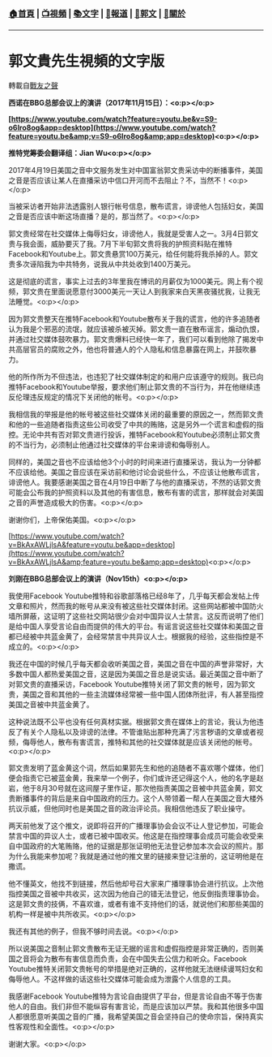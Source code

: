 ###  [:house:首頁](https://github.com/ourhimalayas/home) | [:tv:視頻](https://github.com/ourhimalayas/videos) | [:books:文字](https://github.com/ourhimalayas/txt) | [:newspaper:報道](https://github.com/ourhimalayas/news) | [:eagle:郭文](https://github.com/ourhimalayas/guomedia) | [:pray:關於](https://github.com/ourhimalayas/home/tree/master/about)
---
# 郭文貴先生視頻的文字版
轉載自[戰友之聲](http://littleantvoice.blogspot.com)

**西诺在BBG****总部会议上的演讲（2017****年11****月15****日）：<o:p></o:p>**



**[https://www.youtube.com/watch?feature=youtu.be&v=S9-o6Iro8og&app=desktop](https://www.youtube.com/watch?feature=youtu.be&amp;v=S9-o6Iro8og&amp;app=desktop)<o:p></o:p>**



**推特党筹委会翻译组：Jian Wu<o:p></o:p>**



2017年4月19日美国之音中文服务发生对中国富翁郭文贵采访中的断播事件，美国之音是否应该让某人在直播采访中信口开河而不去阻止？不，当然不！<o:p></o:p>



当被采访者开始非法透露别人银行帐号信息，散布谎言，诽谤他人包括妇女，美国之音是否应该中断这场直播？是的，那当然了。<o:p></o:p>



郭文贵经常在社交媒体上侮辱妇女，诽谤他人，我就是受害人之一。3月4日郭文贵与我会面，威胁要灭了我。7月下半旬郭文贵将我的护照资料贴在推特Facebook和Youtube上。郭文贵悬赏100万美元，给任何能将我杀掉的人。郭文贵多次诬陷我为中共特务，说我从中共处收到1400万美元。

这是彻底的谎言，事实上过去的3年里我在博讯的月薪仅为1000美元。网上有个视频，郭文贵在里面说愿意付3000美元一天让人到我家来白天黑夜骚扰我，让我无法睡觉。<o:p></o:p>



因为郭文贵整天在推特Facebook和Youtube散布关于我的谎言，他的许多追随者认为我是个邪恶的流氓，就应该被杀被灭掉。郭文贵一直在散布谣言，煽动仇恨，并通过社交媒体鼓吹暴力。郭文贵爆料已经快一年了，我们可以看到他除了揭发中共高层官员的腐败之外，他也将普通人的个人隐私和信息暴露在网上，并鼓吹暴力。



他的所作所为不但违法，也违犯了社交媒体制定的和用户应该遵守的规则。我已向推特Facebook和Youtube举报，要求他们制止郭文贵的不当行为，并在他继续违反伦理违反规定的情况下关闭他的帐号。<o:p></o:p>



我相信我的举报是他的帐号被这些社交媒体关闭的最重要的原因之一，然而郭文贵和他的一些追随者指责这些公司收受了中共的贿赂，这是另外一个谎言和虚假的指控。无论中共有否对郭文贵进行投诉，推特Facebook和Youtube必须制止郭文贵的不当行为，必须制止他通过社交媒体的平台来诽谤和侮辱别人。



同样的，美国之音也不应该给他3个小时的时间来进行直播采访，我认为一分钟都不应该给他。美国之音应该在采访前和他讨论会说些什么，不应该让他散布谎言，诽谤他人。我要感谢美国之音在4月19日中断了与他的直播采访，不然的话郭文贵可能会公布我的护照资料以及其他的有害信息，散布有害的谎言，那样就会对美国之音的声誉造成极大的伤害。<o:p></o:p>

谢谢你们，上帝保佑美国。<o:p></o:p>



[https://www.youtube.com/watch?v=BkAxAWLjlsA&feature=youtu.be&app=desktop](https://www.youtube.com/watch?v=BkAxAWLjlsA&amp;feature=youtu.be&amp;app=desktop)<o:p></o:p>



**刘刚在BBG****总部会议上的演讲（Nov15th****）<o:p></o:p>**



我使用Facebook Youtube推特和谷歌部落格已经8年了，几乎每天都会发帖上传文章和照片，然而我的帐号从来没有被这些社交媒体封闭。这些网站都被中国防火墙所屏蔽，这证明了这些社交网站很少会对中国异议人士禁言。这反而说明了他们是给中国人享受言论自由而提供的伟大的平台。有谣言说这些社交媒体和美国之音都已经被中共蓝金黄了，会经常禁言中共异议人士。根据我的经验，这些指控是不成立的。<o:p></o:p>



我还在中国的时候几乎每天都会收听美国之音，美国之音在中国的声誉非常好，大多数中国人都热爱美国之音，这是因为美国之音总是说实话。最近美国之音中断了对郭文贵的直播采访，Facebook Youtube推特关闭了郭文贵的帐号，因为郭文贵，美国之音和其他的一些主流媒体经常被一些中国人团体所批评，有人甚至指控美国之音被中共蓝金黄了。



这种说法既不公平也没有任何真材实据。根据郭文贵在媒体上的言论，我认为他违反了有关个人隐私以及诽谤的法律。不管谁贴出那种充满了污言秽语的文章或者视频，侮辱他人，散布有害谎言，推特和其他的社交媒体就是应该关闭他的帐号。<o:p></o:p>



郭文贵发明了蓝金黄这个词，然后如果郭先生和他的追随者不喜欢哪个媒体，他们便会指责它已被蓝金黄，我来举一个例子，你们或许还记得这个人，他的名字是赵岩，他于8月30号就在这间屋子里作证，那次他指责美国之音被中共蓝金黄，郭文贵断播事件的背后是来自中国政府的压力。这个人带领着一帮人在美国之音大楼外抗议示威，但他同时也是美国之音的政治评论员。我相信他违反了职业操守。



两天前他发了这个推文，说即将召开的广播理事协会会议不让人登记参加，可能会禁言中国的异议人士，或者已被中国收买。他这是在指控理事会成员可能会收受来自中国政府的大笔贿赂，他的证据是那张证明他无法登记参加本次会议的照片。那为什么我能来参加呢？我就是通过他的推文里的链接来登记注册的，这证明他是在撒谎。



他不懂英文，他找不到链接，然后他却号召大家来广播理事协会进行抗议。上次他指控美国之音被中共收买，这次因为他自己的错无法登记，他反倒指责理事协会。这是郭文贵的技俩，不喜欢谁，或者有谁不支持他们的话，就说他们和那些美国的机构一样是被中共所收买。<o:p></o:p>



我还有其他的例子，但我不够时间去说。<o:p></o:p>



所以说美国之音制止郭文贵散布无证无据的谣言和虚假指控是非常正确的，否则美国之音将会为散布有害信息而负责，会在中国失去公信力和听众。Facebook Youtube推特关闭郭文贵帐号的举措是绝对正确的，这样他就无法继续谩骂妇女和侮辱他人。不这样做的话这些社交媒体可能会成为泄露个人信息的工具。



我感谢Facebook Youtube推特为言论自由提供了平台，但是言论自由不等于伤害他人的自由。我们非但不能纵容有害言论，而是应该加以严禁。我和其他很多中国人都很愿意听美国之音的广播，我希望美国之音会坚持自己的使命宗旨，保持真实性客观性和全面性。<o:p></o:p>

谢谢大家。<o:p></o:p>



<u></u><sub></sub><sup></sup><strike></strike>